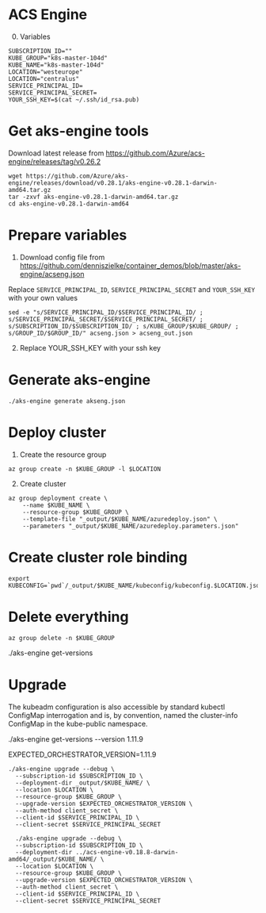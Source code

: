 # ACS Engine

0. Variables
```
SUBSCRIPTION_ID=""
KUBE_GROUP="k8s-master-104d"
KUBE_NAME="k8s-master-104d"
LOCATION="westeurope"
LOCATION="centralus"
SERVICE_PRINCIPAL_ID=
SERVICE_PRINCIPAL_SECRET=
YOUR_SSH_KEY=$(cat ~/.ssh/id_rsa.pub)
```

# Get aks-engine tools

Download latest release from https://github.com/Azure/acs-engine/releases/tag/v0.26.2

```
wget https://github.com/Azure/aks-engine/releases/download/v0.28.1/aks-engine-v0.28.1-darwin-amd64.tar.gz
tar -zxvf aks-engine-v0.28.1-darwin-amd64.tar.gz
cd aks-engine-v0.28.1-darwin-amd64
```

# Prepare variables

1. Download config file from https://github.com/denniszielke/container_demos/blob/master/aks-engine/acseng.json

Replace `SERVICE_PRINCIPAL_ID`, `SERVICE_PRINCIPAL_SECRET` and `YOUR_SSH_KEY` with your own values

```
sed -e "s/SERVICE_PRINCIPAL_ID/$SERVICE_PRINCIPAL_ID/ ; s/SERVICE_PRINCIPAL_SECRET/$SERVICE_PRINCIPAL_SECRET/ ; s/SUBSCRIPTION_ID/$SUBSCRIPTION_ID/ ; s/KUBE_GROUP/$KUBE_GROUP/ ; s/GROUP_ID/$GROUP_ID/" acseng.json > acseng_out.json
```

2. Replace YOUR_SSH_KEY with your ssh key

# Generate aks-engine

```
./aks-engine generate akseng.json
```

# Deploy cluster

1. Create the resource group
```
az group create -n $KUBE_GROUP -l $LOCATION
```

2. Create cluster
```
az group deployment create \
    --name $KUBE_NAME \
    --resource-group $KUBE_GROUP \
    --template-file "_output/$KUBE_NAME/azuredeploy.json" \
    --parameters "_output/$KUBE_NAME/azuredeploy.parameters.json"
```

# Create cluster role binding

```
export KUBECONFIG=`pwd`/_output/$KUBE_NAME/kubeconfig/kubeconfig.$LOCATION.json
```

# Delete everything
```
az group delete -n $KUBE_GROUP
```

./aks-engine get-versions

# Upgrade
The kubeadm configuration is also accessible by standard kubectl ConfigMap interrogation and is, by convention, named the cluster-info ConfigMap in the kube-public namespace.

./aks-engine get-versions --version 1.11.9

EXPECTED_ORCHESTRATOR_VERSION=1.11.9
```
./aks-engine upgrade --debug \
  --subscription-id $SUBSCRIPTION_ID \
  --deployment-dir _output/$KUBE_NAME/ \
  --location $LOCATION \
  --resource-group $KUBE_GROUP \
  --upgrade-version $EXPECTED_ORCHESTRATOR_VERSION \
  --auth-method client_secret \
  --client-id $SERVICE_PRINCIPAL_ID \
  --client-secret $SERVICE_PRINCIPAL_SECRET

  ./aks-engine upgrade --debug \
  --subscription-id $SUBSCRIPTION_ID \
  --deployment-dir ../acs-engine-v0.18.8-darwin-amd64/_output/$KUBE_NAME/ \
  --location $LOCATION \
  --resource-group $KUBE_GROUP \
  --upgrade-version $EXPECTED_ORCHESTRATOR_VERSION \
  --auth-method client_secret \
  --client-id $SERVICE_PRINCIPAL_ID \
  --client-secret $SERVICE_PRINCIPAL_SECRET
  ```